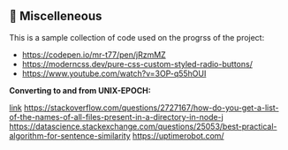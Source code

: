## 🧿 Miscelleneous

This is a sample collection of code used on the progrss of the project:

- https://codepen.io/mr-t77/pen/jRzmMZ
- https://moderncss.dev/pure-css-custom-styled-radio-buttons/
- https://www.youtube.com/watch?v=3OP-q55hOUI

**Converting to and from UNIX-EPOCH:**

[link](https://www.epochconverter.com/clock)
https://stackoverflow.com/questions/2727167/how-do-you-get-a-list-of-the-names-of-all-files-present-in-a-directory-in-node-j
https://datascience.stackexchange.com/questions/25053/best-practical-algorithm-for-sentence-similarity
https://uptimerobot.com/